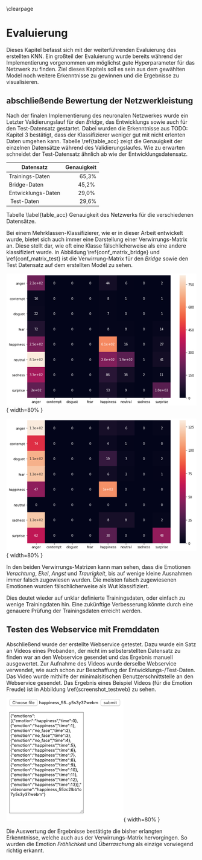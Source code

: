 \clearpage

# Evaluierung

Dieses Kapitel befasst sich mit der weiterführenden Evaluierung des erstellten KNN. Ein großteil der Evaluierung wurde bereits während der Implementierung vorgenommen um möglichst gute Hyperparameter für das Netzwerk zu finden. Ziel dieses Kapitels soll es sein aus dem gewählten Model noch weitere Erkenntnisse zu gewinnen und die Ergebnisse zu visualisieren.

## abschließende Bewertung der Netzwerkleistung

Nach der finalen Implementierung des neuronalen Netzwerkes wurde ein Letzter Validierungslauf für den *Bridge*, das Entwicklungs sowie auch für den Test-Datensatz gestartet. Dabei wurden die Erkenntnisse aus TODO: Kapitel 3 bestätigt, dass der Klassifizierer weniger gut mit nicht erlenten Daten umgehen kann. Tabelle \ref{table_acc} zeigt die Genauigkeit der einzelnen Datensätze während des Validierungslaufes. Wie zu erwarten schneidet der Test-Datensatz ähnlich ab wie der Entwicklungsdatensatz.

Datensatz | Genauigkeit |
| ----- | ----: |
| Trainings-Daten | 65,3%  |
| Bridge-Daten | 45,2% |
| Entwicklungs-Daten | 29,0% | 
| Test-Daten | 29,6% |

Tabelle \label{table_acc} Genauigkeit des Netzwerks für die verschiedenen Datensätze.

Bei einem Mehrklassen-Klassifizierer, wie er in dieser Arbeit entwickelt wurde, bietet sich auch immer eine Darstellung einer Verwirrungs-Matrix an. Diese stellt dar, wie oft eine Klasse fälschlicherweise als eine andere klassifiziert wurde. in Abbildung \ref{conf_matrix_bridge} und \ref{conf_matrix_test} ist die Verwirrung-Matrix für den *Bridge* sowie den Test Datensatz auf dem erstellten Model zu sehen.

![Verwirrungs-Matrix für den *Bridge* Datensatz. Auf der Y-Achse sind die tatsächlichen Emotionen zu sehen, auf der X-Achse die vom Netz vorhergesagten Emotionen.  \label{conf_matrix_bridge}](source/figures/conf_matrix_bridge.png){ width=80% }

![Verwirrungs-Matrix für den Test Datensatz. \label{conf_matrix_test}](source/figures/conf_matrix_test.png){ width=80% }

In den beiden Verwirrungs-Matrizen kann man sehen, dass die Emotionen *Verachtung*, *Ekel*, *Angst* und *Traurigkeit*, bis auf wenige kleine Ausnahmen immer falsch zugewiesen wurden. Die meisten falsch zugewiesenen Emotionen wurden fälschlicherweise als Wut klassifiziert.

Dies deutet wieder auf unklar definierte Trainingsdaten, oder einfach zu wenige Trainingdaten hin. Eine zukünftige Verbesserung könnte durch eine genauere Prüfung der Trainingsdaten erreicht werden.

## Testen des Webservice mit Fremddaten

Abschließend wurde der erstellte Webservice getestet. Dazu wurde ein Satz an Videos eines Probanden, der nicht im selbsterstellten Datensatz zu finden war an den Webservice gesendet und das Ergebnis manuell ausgewertet.
Zur Aufnahme des Videos wurde derselbe Webservice verwendet, wie auch schon zur Beschaffung der Entwicklungs-/Test-Daten. Das Video wurde mithilfe der minimalsitischen Benutzerschnittstelle an den Webservice gesendet. Das Ergebnis eines Beispiel Videos (für die Emotion Freude) ist in Abbildung \ref{screenshot_testweb} zu sehen.

![Screenshot der minimalistischen Benutzerschnittstelle beim Test eines Video für die Emotion Fröhlichkeit. \label{screenshot_testweb}](source/figures/screenshot_web_test.png){ width=80% }

Die Auswertung der Ergebnisse bestätigte die bisher erlangten Erkenntnisse, welche auch aus der Verwirrungs-Matrix hervorgingen. So wurden die Emotion *Fröhlichkeit* und *Überraschung* als einzige vorwiegend richtig erkannt.

<!--
```JSON
{"emotions":[{"emotion":"happiness","time":0},{"emotion":"happiness","time":1},{"emotion":"no_face","time":2},{"emotion":"no_face","time":3},{"emotion":"no_face","time":4},{"emotion":"happiness","time":5},{"emotion":"happiness","time":6},{"emotion":"happiness","time":7},{"emotion":"happiness","time":8},{"emotion":"happiness","time":9},{"emotion":"happiness","time":10},{"emotion":"happiness","time":11},{"emotion":"happiness","time":12},{"emotion":"happiness","time":13}],"videoname":"happiness_55zc2lbb1o7y5s3y37.webm"}
{"emotions":[{"emotion":"happiness","time":0},{"emotion":"happiness","time":1},{"emotion":"happiness","time":2},{"emotion":"happiness","time":3},{"emotion":"sadness","time":4},{"emotion":"surprise","time":5},{"emotion":"happiness","time":6},{"emotion":"happiness","time":7},{"emotion":"happiness","time":8},{"emotion":"neutral","time":9},{"emotion":"sadness","time":10},{"emotion":"happiness","time":11},{"emotion":"surprise","time":12},{"emotion":"happiness","time":13}],"videoname":"surprise_dy46stqildjdmh73wk.webm"}
{"emotions":[{"emotion":"surprise","time":0},{"emotion":"neutral","time":1},{"emotion":"anger","time":2},{"emotion":"no_face","time":3},{"emotion":"neutral","time":4},{"emotion":"neutral","time":5},{"emotion":"sadness","time":6},{"emotion":"neutral","time":7},{"emotion":"neutral","time":8},{"emotion":"neutral","time":9},{"emotion":"neutral","time":10},{"emotion":"neutral","time":11},{"emotion":"happiness","time":12},{"emotion":"happiness","time":13}],"videoname":"sadness_n0s4br7e6c6eedw2ja.webm"}
{"emotions":[{"emotion":"happiness","time":0},{"emotion":"neutral","time":1},{"emotion":"happiness","time":2},{"emotion":"happiness","time":3},{"emotion":"happiness","time":4},{"emotion":"sadness","time":5},{"emotion":"happiness","time":6},{"emotion":"happiness","time":7},{"emotion":"neutral","time":8},{"emotion":"neutral","time":9},{"emotion":"happiness","time":10},{"emotion":"happiness","time":11},{"emotion":"sadness","time":12},{"emotion":"sadness","time":13}],"videoname":"fear_101bm8pvyd4lo1x95001.webm"}
{"emotions":[{"emotion":"sadness","time":0},{"emotion":"sadness","time":1},{"emotion":"sadness","time":2},{"emotion":"happiness","time":3},{"emotion":"sadness","time":4},{"emotion":"happiness","time":5},{"emotion":"happiness","time":6},{"emotion":"anger","time":7},{"emotion":"sadness","time":8},{"emotion":"sadness","time":9},{"emotion":"sadness","time":10},{"emotion":"happiness","time":11},{"emotion":"happiness","time":12},{"emotion":"happiness","time":13}],"videoname":"disgust_fw699ng4roahqzd2lr.webm"}{"emotions":[{"emotion":"happiness","time":0},{"emotion":"sadness","time":1},{"emotion":"sadness","time":2},{"emotion":"anger","time":3},{"emotion":"anger","time":4},{"emotion":"sadness","time":5},{"emotion":"anger","time":6},{"emotion":"anger","time":7},{"emotion":"sadness","time":8},{"emotion":"sadness","time":9},{"emotion":"anger","time":10},{"emotion":"anger","time":11},{"emotion":"sadness","time":12},{"emotion":"anger","time":13}],"videoname":"contempt_1r7tn291llqp191plnvjw.webm"}{"emotions":[{"emotion":"happiness","time":0},{"emotion":"sadness","time":1},{"emotion":"sadness","time":2},{"emotion":"anger","time":3},{"emotion":"anger","time":4},{"emotion":"sadness","time":5},{"emotion":"anger","time":6},{"emotion":"anger","time":7},{"emotion":"sadness","time":8},{"emotion":"sadness","time":9},{"emotion":"anger","time":10},{"emotion":"anger","time":11},{"emotion":"sadness","time":12},{"emotion":"anger","time":13}],"videoname":"contempt_1r7tn291llqp191plnvjw.webm"}
```
-->
